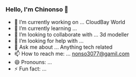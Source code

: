 ### Hello, I'm Chinonso 👋






- 🔭 I’m currently working on ... CloudBay World
- 🌱 I’m currently learning ...
- 👯 I’m looking to collaborate with ... 3d modeller 
- 🤔 I’m looking for help with ...
- 💬 Ask me about ... Anything tech related
- 📫 How to reach me: ... nonso3077@gamil.com
- 😄 Pronouns: ...
- ⚡ Fun fact: ...

